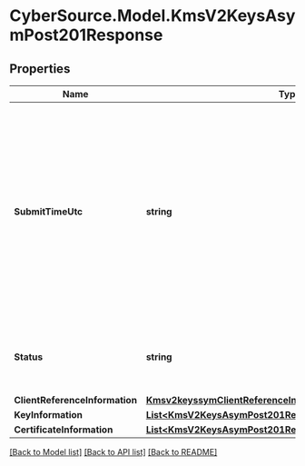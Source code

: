 # CyberSource.Model.KmsV2KeysAsymPost201Response
## Properties

Name | Type | Description | Notes
------------ | ------------- | ------------- | -------------
**SubmitTimeUtc** | **string** | Time of request in UTC. Format: &#x60;YYYY-MM-DDThh:mm:ssZ&#x60; **Example** &#x60;2016-08-11T22:47:57Z&#x60; equals August 11, 2016, at 22:47:57 (10:47:57 p.m.). The &#x60;T&#x60; separates the date and the time. The &#x60;Z&#x60; indicates UTC.  Returned by Cybersource for all services.  | [optional] 
**Status** | **string** | The status of the submitted transaction.  Possible values:  - ACCEPTED  | [optional] 
**ClientReferenceInformation** | [**Kmsv2keyssymClientReferenceInformation**](Kmsv2keyssymClientReferenceInformation.md) |  | [optional] 
**KeyInformation** | [**List&lt;KmsV2KeysAsymPost201ResponseKeyInformation&gt;**](KmsV2KeysAsymPost201ResponseKeyInformation.md) |  | [optional] 
**CertificateInformation** | [**List&lt;KmsV2KeysAsymPost201ResponseCertificateInformation&gt;**](KmsV2KeysAsymPost201ResponseCertificateInformation.md) |  | [optional] 

[[Back to Model list]](../README.md#documentation-for-models) [[Back to API list]](../README.md#documentation-for-api-endpoints) [[Back to README]](../README.md)

